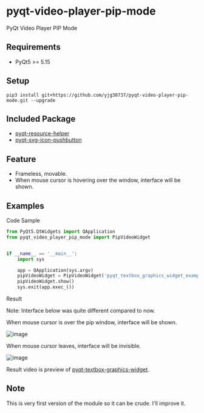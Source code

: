 # pyqt-video-player-pip-mode
PyQt Video Player PIP Mode

## Requirements
* PyQt5 >= 5.15

## Setup
```pip3 install git+https://github.com/yjg30737/pyqt-video-player-pip-mode.git --upgrade```

## Included Package
* <a href="https://github.com/yjg30737/pyqt-resource-helper.git">pyqt-resource-helper</a>
* <a href="https://github.com/yjg30737/pyqt-svg-icon-pushbutton.git">pyqt-svg-icon-pushbutton</a>

## Feature
* Frameless, movable.
* When mouse cursor is hovering over the window, interface will be shown. 

## Examples
Code Sample
```python
from PyQt5.QtWidgets import QApplication
from pyqt_video_player_pip_mode import PipVideoWidget


if __name__ == '__main__':
    import sys

    app = QApplication(sys.argv)
    pipVideoWidget = PipVideoWidget('pyqt_textbox_graphics_widget_example_video.mp4')
    pipVideoWidget.show()
    sys.exit(app.exec_())
```

Result

Note: Interface below was quite different compared to now.

When mouse cursor is over the pip window, interface will be shown.

![image](https://user-images.githubusercontent.com/55078043/153712864-6e831c7d-d645-4ab5-81b5-c7ffa9a42517.png)

When mouse cursor leaves, interface will be invisible.

![image](https://user-images.githubusercontent.com/55078043/153712843-bdafd289-fefe-4978-94c5-66ec2cf4646d.png)

Result video is preview of <a href="https://github.com/yjg30737/pyqt-textbox-graphics-widget.git">pyqt-textbox-graphics-widget</a>.

## Note
This is very first version of the module so it can be crude. I'll improve it.
